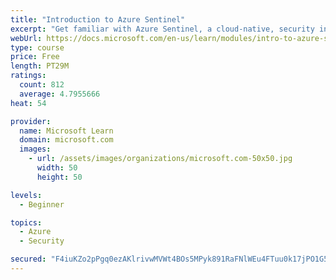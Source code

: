 ```yaml
---
title: "Introduction to Azure Sentinel"
excerpt: "Get familiar with Azure Sentinel, a cloud-native, security information and event management (SIEM) service."
webUrl: https://docs.microsoft.com/en-us/learn/modules/intro-to-azure-sentinel/
type: course
price: Free
length: PT29M
ratings:
  count: 812
  average: 4.7955666
heat: 54

provider:
  name: Microsoft Learn
  domain: microsoft.com
  images:
    - url: /assets/images/organizations/microsoft.com-50x50.jpg
      width: 50
      height: 50

levels:
  - Beginner

topics:
  - Azure
  - Security

secured: "F4iuKZo2pPgq0ezAKlrivwMVWt4BOs5MPyk891RaFNlWEu4FTuu0k17jPO1G5rRB9/qXQA6GPnLdOb+h2BdEIDOmKRKBQi+lzDAgs2N9zkIvzy4QBQ8A0ahGzUaz+Kv53PYxDcshxyYLN5hjUU4cMXlPQNwncILWocnNRFR3rqwmy3hOx+HVZRsmnrm75zSyy7jrHtMV8pQoTR9CZJVl1qOle0WGqPpu9X0MJDkOByMgNXiC7eFOT+hygIjcYRlbVB6u+ekHqNVhMid2Zal42Vub3V47zZTeMZY/Hz28FQRtm+saK2RGOcxWwQ+amZBLFT6cbiUuK9SC6sI/oDhvGNmcJk1ATM2fyhD/Dj0YWN//2gZUHHXvT4w3Z6upIDF1S411LWJobcZkIt7+LfQnxs8NL8QLdAOiuRtIQ7v6sY0=;5o+7jsmGyS+ELNvIyDy3KA=="
---
```


